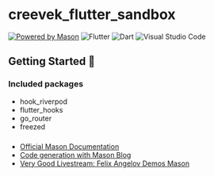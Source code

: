 # creevek_flutter_sandbox

[![Powered by Mason](https://img.shields.io/endpoint?url=https%3A%2F%2Ftinyurl.com%2Fmason-badge)](https://github.com/felangel/mason)
![Flutter](https://img.shields.io/badge/Flutter-%2302569B.svg?style=Flat-square&logo=Flutter&logoColor=white)
![Dart](https://img.shields.io/badge/dart-%230175C2.svg?style=Flat-square&logo=dart&logoColor=white)
![Visual Studio Code](https://img.shields.io/badge/Visual%20Studio%20Code-0078d7.svg?style=Flat-square&logo=visual-studio-code&logoColor=white)

## Getting Started 🚀

### Included packages

- hook_riverpod
- flutter_hooks
- go_router
- freezed

###  

- [Official Mason Documentation][2]
- [Code generation with Mason Blog][3]
- [Very Good Livestream: Felix Angelov Demos Mason][4]

[1]: https://github.com/felangel/mason
[2]: https://github.com/felangel/mason/tree/master/packages/mason_cli#readme
[3]: https://verygood.ventures/blog/code-generation-with-mason
[4]: https://youtu.be/G4PTjA6tpTU
